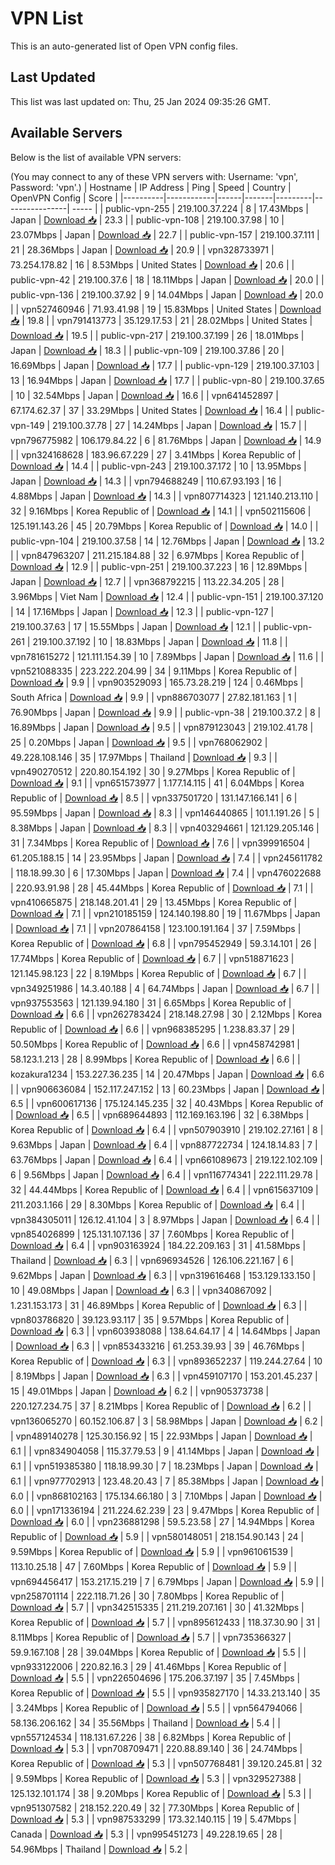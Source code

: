 # VPN List

This is an auto-generated list of Open VPN config files.

## Last Updated

This list was last updated on: Thu, 25 Jan 2024 09:35:26 GMT.

## Available Servers

Below is the list of available VPN servers:

(You may connect to any of these VPN servers with: Username: 'vpn', Password: 'vpn'.)
| Hostname | IP Address | Ping | Speed | Country | OpenVPN Config | Score |
|----------|------------|------|-------|---------|----------------| ----- |
| public-vpn-255 | 219.100.37.224 | 8 | 17.43Mbps | Japan | [Download 📥](./configs/server_0_JP.ovpn) | 23.3 |
| public-vpn-108 | 219.100.37.98 | 10 | 23.07Mbps | Japan | [Download 📥](./configs/server_1_JP.ovpn) | 22.7 |
| public-vpn-157 | 219.100.37.111 | 21 | 28.36Mbps | Japan | [Download 📥](./configs/server_2_JP.ovpn) | 20.9 |
| vpn328733971 | 73.254.178.82 | 16 | 8.53Mbps | United States | [Download 📥](./configs/server_3_US.ovpn) | 20.6 |
| public-vpn-42 | 219.100.37.6 | 18 | 18.11Mbps | Japan | [Download 📥](./configs/server_4_JP.ovpn) | 20.0 |
| public-vpn-136 | 219.100.37.92 | 9 | 14.04Mbps | Japan | [Download 📥](./configs/server_5_JP.ovpn) | 20.0 |
| vpn527460946 | 71.93.41.98 | 19 | 15.83Mbps | United States | [Download 📥](./configs/server_6_US.ovpn) | 19.8 |
| vpn791413773 | 35.129.17.53 | 21 | 28.02Mbps | United States | [Download 📥](./configs/server_7_US.ovpn) | 19.5 |
| public-vpn-217 | 219.100.37.199 | 26 | 18.01Mbps | Japan | [Download 📥](./configs/server_8_JP.ovpn) | 18.3 |
| public-vpn-109 | 219.100.37.86 | 20 | 16.69Mbps | Japan | [Download 📥](./configs/server_9_JP.ovpn) | 17.7 |
| public-vpn-129 | 219.100.37.103 | 13 | 16.94Mbps | Japan | [Download 📥](./configs/server_10_JP.ovpn) | 17.7 |
| public-vpn-80 | 219.100.37.65 | 10 | 32.54Mbps | Japan | [Download 📥](./configs/server_11_JP.ovpn) | 16.6 |
| vpn641452897 | 67.174.62.37 | 37 | 33.29Mbps | United States | [Download 📥](./configs/server_12_US.ovpn) | 16.4 |
| public-vpn-149 | 219.100.37.78 | 27 | 14.24Mbps | Japan | [Download 📥](./configs/server_13_JP.ovpn) | 15.7 |
| vpn796775982 | 106.179.84.22 | 6 | 81.76Mbps | Japan | [Download 📥](./configs/server_14_JP.ovpn) | 14.9 |
| vpn324168628 | 183.96.67.229 | 27 | 3.41Mbps | Korea Republic of | [Download 📥](./configs/server_15_KR.ovpn) | 14.4 |
| public-vpn-243 | 219.100.37.172 | 10 | 13.95Mbps | Japan | [Download 📥](./configs/server_16_JP.ovpn) | 14.3 |
| vpn794688249 | 110.67.93.193 | 16 | 4.88Mbps | Japan | [Download 📥](./configs/server_17_JP.ovpn) | 14.3 |
| vpn807714323 | 121.140.213.110 | 32 | 9.16Mbps | Korea Republic of | [Download 📥](./configs/server_18_KR.ovpn) | 14.1 |
| vpn502115606 | 125.191.143.26 | 45 | 20.79Mbps | Korea Republic of | [Download 📥](./configs/server_19_KR.ovpn) | 14.0 |
| public-vpn-104 | 219.100.37.58 | 14 | 12.76Mbps | Japan | [Download 📥](./configs/server_20_JP.ovpn) | 13.2 |
| vpn847963207 | 211.215.184.88 | 32 | 6.97Mbps | Korea Republic of | [Download 📥](./configs/server_21_KR.ovpn) | 12.9 |
| public-vpn-251 | 219.100.37.223 | 16 | 12.89Mbps | Japan | [Download 📥](./configs/server_22_JP.ovpn) | 12.7 |
| vpn368792215 | 113.22.34.205 | 28 | 3.96Mbps | Viet Nam | [Download 📥](./configs/server_23_VN.ovpn) | 12.4 |
| public-vpn-151 | 219.100.37.120 | 14 | 17.16Mbps | Japan | [Download 📥](./configs/server_24_JP.ovpn) | 12.3 |
| public-vpn-127 | 219.100.37.63 | 17 | 15.55Mbps | Japan | [Download 📥](./configs/server_25_JP.ovpn) | 12.1 |
| public-vpn-261 | 219.100.37.192 | 10 | 18.83Mbps | Japan | [Download 📥](./configs/server_26_JP.ovpn) | 11.8 |
| vpn781615272 | 121.111.154.39 | 10 | 7.89Mbps | Japan | [Download 📥](./configs/server_27_JP.ovpn) | 11.6 |
| vpn521088335 | 223.222.204.99 | 34 | 9.11Mbps | Korea Republic of | [Download 📥](./configs/server_28_KR.ovpn) | 9.9 |
| vpn903529093 | 165.73.28.219 | 124 | 0.46Mbps | South Africa | [Download 📥](./configs/server_29_ZA.ovpn) | 9.9 |
| vpn886703077 | 27.82.181.163 | 1 | 76.90Mbps | Japan | [Download 📥](./configs/server_30_JP.ovpn) | 9.9 |
| public-vpn-38 | 219.100.37.2 | 8 | 16.89Mbps | Japan | [Download 📥](./configs/server_31_JP.ovpn) | 9.5 |
| vpn879123043 | 219.102.41.78 | 25 | 0.20Mbps | Japan | [Download 📥](./configs/server_32_JP.ovpn) | 9.5 |
| vpn768062902 | 49.228.108.146 | 35 | 17.97Mbps | Thailand | [Download 📥](./configs/server_33_TH.ovpn) | 9.3 |
| vpn490270512 | 220.80.154.192 | 30 | 9.27Mbps | Korea Republic of | [Download 📥](./configs/server_34_KR.ovpn) | 9.1 |
| vpn651573977 | 1.177.14.115 | 41 | 6.04Mbps | Korea Republic of | [Download 📥](./configs/server_35_KR.ovpn) | 8.5 |
| vpn337501720 | 131.147.166.141 | 6 | 95.59Mbps | Japan | [Download 📥](./configs/server_36_JP.ovpn) | 8.3 |
| vpn146440865 | 101.1.191.26 | 5 | 8.38Mbps | Japan | [Download 📥](./configs/server_37_JP.ovpn) | 8.3 |
| vpn403294661 | 121.129.205.146 | 31 | 7.34Mbps | Korea Republic of | [Download 📥](./configs/server_38_KR.ovpn) | 7.6 |
| vpn399916504 | 61.205.188.15 | 14 | 23.95Mbps | Japan | [Download 📥](./configs/server_39_JP.ovpn) | 7.4 |
| vpn245611782 | 118.18.99.30 | 6 | 17.30Mbps | Japan | [Download 📥](./configs/server_40_JP.ovpn) | 7.4 |
| vpn476022688 | 220.93.91.98 | 28 | 45.44Mbps | Korea Republic of | [Download 📥](./configs/server_41_KR.ovpn) | 7.1 |
| vpn410665875 | 218.148.201.41 | 29 | 13.45Mbps | Korea Republic of | [Download 📥](./configs/server_42_KR.ovpn) | 7.1 |
| vpn210185159 | 124.140.198.80 | 19 | 11.67Mbps | Japan | [Download 📥](./configs/server_43_JP.ovpn) | 7.1 |
| vpn207864158 | 123.100.191.164 | 37 | 7.59Mbps | Korea Republic of | [Download 📥](./configs/server_44_KR.ovpn) | 6.8 |
| vpn795452949 | 59.3.14.101 | 26 | 17.74Mbps | Korea Republic of | [Download 📥](./configs/server_45_KR.ovpn) | 6.7 |
| vpn518871623 | 121.145.98.123 | 22 | 8.19Mbps | Korea Republic of | [Download 📥](./configs/server_46_KR.ovpn) | 6.7 |
| vpn349251986 | 14.3.40.188 | 4 | 64.74Mbps | Japan | [Download 📥](./configs/server_47_JP.ovpn) | 6.7 |
| vpn937553563 | 121.139.94.180 | 31 | 6.65Mbps | Korea Republic of | [Download 📥](./configs/server_48_KR.ovpn) | 6.6 |
| vpn262783424 | 218.148.27.98 | 30 | 2.12Mbps | Korea Republic of | [Download 📥](./configs/server_49_KR.ovpn) | 6.6 |
| vpn968385295 | 1.238.83.37 | 29 | 50.50Mbps | Korea Republic of | [Download 📥](./configs/server_50_KR.ovpn) | 6.6 |
| vpn458742981 | 58.123.1.213 | 28 | 8.99Mbps | Korea Republic of | [Download 📥](./configs/server_51_KR.ovpn) | 6.6 |
| kozakura1234 | 153.227.36.235 | 14 | 20.47Mbps | Japan | [Download 📥](./configs/server_52_JP.ovpn) | 6.6 |
| vpn906636084 | 152.117.247.152 | 13 | 60.23Mbps | Japan | [Download 📥](./configs/server_53_JP.ovpn) | 6.5 |
| vpn600617136 | 175.124.145.235 | 32 | 40.43Mbps | Korea Republic of | [Download 📥](./configs/server_54_KR.ovpn) | 6.5 |
| vpn689644893 | 112.169.163.196 | 32 | 6.38Mbps | Korea Republic of | [Download 📥](./configs/server_55_KR.ovpn) | 6.4 |
| vpn507903910 | 219.102.27.161 | 8 | 9.63Mbps | Japan | [Download 📥](./configs/server_56_JP.ovpn) | 6.4 |
| vpn887722734 | 124.18.14.83 | 7 | 63.76Mbps | Japan | [Download 📥](./configs/server_57_JP.ovpn) | 6.4 |
| vpn661089673 | 219.122.102.109 | 6 | 9.56Mbps | Japan | [Download 📥](./configs/server_58_JP.ovpn) | 6.4 |
| vpn116774341 | 222.111.29.78 | 32 | 44.44Mbps | Korea Republic of | [Download 📥](./configs/server_59_KR.ovpn) | 6.4 |
| vpn615637109 | 211.203.1.166 | 29 | 8.30Mbps | Korea Republic of | [Download 📥](./configs/server_60_KR.ovpn) | 6.4 |
| vpn384305011 | 126.12.41.104 | 3 | 8.97Mbps | Japan | [Download 📥](./configs/server_61_JP.ovpn) | 6.4 |
| vpn854026899 | 125.131.107.136 | 37 | 7.60Mbps | Korea Republic of | [Download 📥](./configs/server_62_KR.ovpn) | 6.4 |
| vpn903163924 | 184.22.209.163 | 31 | 41.58Mbps | Thailand | [Download 📥](./configs/server_63_TH.ovpn) | 6.3 |
| vpn696934526 | 126.106.221.167 | 6 | 9.62Mbps | Japan | [Download 📥](./configs/server_64_JP.ovpn) | 6.3 |
| vpn319616468 | 153.129.133.150 | 10 | 49.08Mbps | Japan | [Download 📥](./configs/server_65_JP.ovpn) | 6.3 |
| vpn340867092 | 1.231.153.173 | 31 | 46.89Mbps | Korea Republic of | [Download 📥](./configs/server_66_KR.ovpn) | 6.3 |
| vpn803786820 | 39.123.93.117 | 35 | 9.57Mbps | Korea Republic of | [Download 📥](./configs/server_67_KR.ovpn) | 6.3 |
| vpn603938088 | 138.64.64.17 | 4 | 14.64Mbps | Japan | [Download 📥](./configs/server_68_JP.ovpn) | 6.3 |
| vpn853433216 | 61.253.39.93 | 39 | 46.76Mbps | Korea Republic of | [Download 📥](./configs/server_69_KR.ovpn) | 6.3 |
| vpn893652237 | 119.244.27.64 | 10 | 8.19Mbps | Japan | [Download 📥](./configs/server_70_JP.ovpn) | 6.3 |
| vpn459107170 | 153.201.45.237 | 15 | 49.01Mbps | Japan | [Download 📥](./configs/server_71_JP.ovpn) | 6.2 |
| vpn905373738 | 220.127.234.75 | 37 | 8.21Mbps | Korea Republic of | [Download 📥](./configs/server_72_KR.ovpn) | 6.2 |
| vpn136065270 | 60.152.106.87 | 3 | 58.98Mbps | Japan | [Download 📥](./configs/server_73_JP.ovpn) | 6.2 |
| vpn489140278 | 125.30.156.92 | 15 | 22.93Mbps | Japan | [Download 📥](./configs/server_74_JP.ovpn) | 6.1 |
| vpn834904058 | 115.37.79.53 | 9 | 41.14Mbps | Japan | [Download 📥](./configs/server_75_JP.ovpn) | 6.1 |
| vpn519385380 | 118.18.99.30 | 7 | 18.23Mbps | Japan | [Download 📥](./configs/server_76_JP.ovpn) | 6.1 |
| vpn977702913 | 123.48.20.43 | 7 | 85.38Mbps | Japan | [Download 📥](./configs/server_77_JP.ovpn) | 6.0 |
| vpn868102163 | 175.134.66.180 | 3 | 7.10Mbps | Japan | [Download 📥](./configs/server_78_JP.ovpn) | 6.0 |
| vpn171336194 | 211.224.62.239 | 23 | 9.47Mbps | Korea Republic of | [Download 📥](./configs/server_79_KR.ovpn) | 6.0 |
| vpn236881298 | 59.5.23.58 | 27 | 14.94Mbps | Korea Republic of | [Download 📥](./configs/server_80_KR.ovpn) | 5.9 |
| vpn580148051 | 218.154.90.143 | 24 | 9.59Mbps | Korea Republic of | [Download 📥](./configs/server_81_KR.ovpn) | 5.9 |
| vpn961061539 | 113.10.25.18 | 47 | 7.60Mbps | Korea Republic of | [Download 📥](./configs/server_82_KR.ovpn) | 5.9 |
| vpn694456417 | 153.217.15.219 | 7 | 6.79Mbps | Japan | [Download 📥](./configs/server_83_JP.ovpn) | 5.9 |
| vpn258701114 | 222.118.71.26 | 30 | 7.80Mbps | Korea Republic of | [Download 📥](./configs/server_84_KR.ovpn) | 5.7 |
| vpn342515335 | 211.219.207.161 | 30 | 41.32Mbps | Korea Republic of | [Download 📥](./configs/server_85_KR.ovpn) | 5.7 |
| vpn895612433 | 118.37.30.90 | 31 | 8.11Mbps | Korea Republic of | [Download 📥](./configs/server_86_KR.ovpn) | 5.7 |
| vpn735366327 | 59.9.167.108 | 28 | 39.04Mbps | Korea Republic of | [Download 📥](./configs/server_87_KR.ovpn) | 5.5 |
| vpn933122006 | 220.82.16.3 | 29 | 41.46Mbps | Korea Republic of | [Download 📥](./configs/server_88_KR.ovpn) | 5.5 |
| vpn226504696 | 175.206.37.197 | 35 | 7.45Mbps | Korea Republic of | [Download 📥](./configs/server_89_KR.ovpn) | 5.5 |
| vpn935827170 | 14.33.213.140 | 35 | 3.24Mbps | Korea Republic of | [Download 📥](./configs/server_90_KR.ovpn) | 5.5 |
| vpn564794066 | 58.136.206.162 | 34 | 35.56Mbps | Thailand | [Download 📥](./configs/server_91_TH.ovpn) | 5.4 |
| vpn557124534 | 118.131.67.226 | 38 | 6.82Mbps | Korea Republic of | [Download 📥](./configs/server_92_KR.ovpn) | 5.3 |
| vpn708709471 | 220.88.89.140 | 36 | 24.74Mbps | Korea Republic of | [Download 📥](./configs/server_93_KR.ovpn) | 5.3 |
| vpn507768481 | 39.120.245.81 | 32 | 9.59Mbps | Korea Republic of | [Download 📥](./configs/server_94_KR.ovpn) | 5.3 |
| vpn329527388 | 125.132.101.174 | 38 | 9.20Mbps | Korea Republic of | [Download 📥](./configs/server_95_KR.ovpn) | 5.3 |
| vpn951307582 | 218.152.220.49 | 32 | 77.30Mbps | Korea Republic of | [Download 📥](./configs/server_96_KR.ovpn) | 5.3 |
| vpn987533299 | 173.32.140.115 | 19 | 5.47Mbps | Canada | [Download 📥](./configs/server_97_CA.ovpn) | 5.3 |
| vpn995451273 | 49.228.19.65 | 28 | 54.96Mbps | Thailand | [Download 📥](./configs/server_98_TH.ovpn) | 5.2 |
